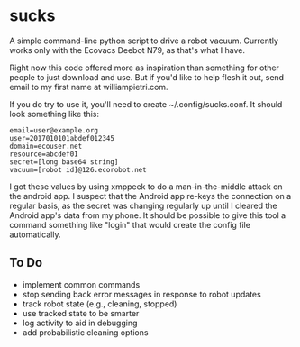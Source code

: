 sucks
=====

A simple command-line python script to drive a robot vacuum. Currently
works only with the Ecovacs Deebot N79, as that's what I have.

Right now this code offered more as inspiration than something for other
people to just download and use. But if you'd like to help flesh it out,
send email to my first name at williampietri.com.

If you do try to use it, you'll need to create ~/.config/sucks.conf. It
should look something like this:

```
email=user@example.org
user=2017010101abdef012345
domain=ecouser.net
resource=abcdef01
secret=[long base64 string]
vacuum=[robot id]@126.ecorobot.net
```

I got these values by using xmppeek to do a man-in-the-middle attack on
the android app. I suspect that the Android app re-keys the connection
on a regular basis, as the secret was changing regularly up until I
cleared the Android app's data from my phone. It should be possible to
give this tool a command something like "login" that would create the config
file automatically.

## To Do

* implement common commands
* stop sending back error messages in response to robot updates
* track robot state (e.g., cleaning, stopped)
* use tracked state to be smarter
* log activity to aid in debugging
* add probabilistic cleaning options
